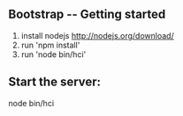 Bootstrap -- Getting started
--------------

1) install nodejs http://nodejs.org/download/
2) run 'npm install'
3) run 'node bin/hci'

Start the server:
--------------------------------

node bin/hci